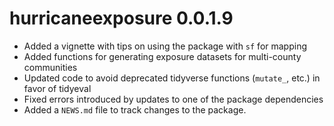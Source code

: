 # hurricaneexposure 0.0.1.9

* Added a vignette with tips on using the package with `sf` for mapping
* Added functions for generating exposure datasets for multi-county 
communities
* Updated code to avoid deprecated tidyverse functions (`mutate_`, etc.) in 
favor of tidyeval
* Fixed errors introduced by updates to one of the package dependencies
* Added a `NEWS.md` file to track changes to the package.

